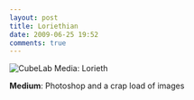 ```yaml
---
layout: post
title: Loriethian
date: 2009-06-25 19:52
comments: true
---
```

<img class="aligncenter size-full wp-image-17" alt="CubeLab Media: Lorieth" src="assets/2011/06/ghjgqjqjhwgsq867u7s.jpg" />

<strong>Medium</strong>: Photoshop and a crap load of images
